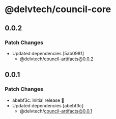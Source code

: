 # @delvtech/council-core

## 0.0.2

### Patch Changes

- Updated dependencies [5ab0981]
  - @delvtech/council-artifacts@0.0.2

## 0.0.1

### Patch Changes

- abebf3c: Initial release 🚀
- Updated dependencies [abebf3c]
  - @delvtech/council-artifacts@0.0.1
